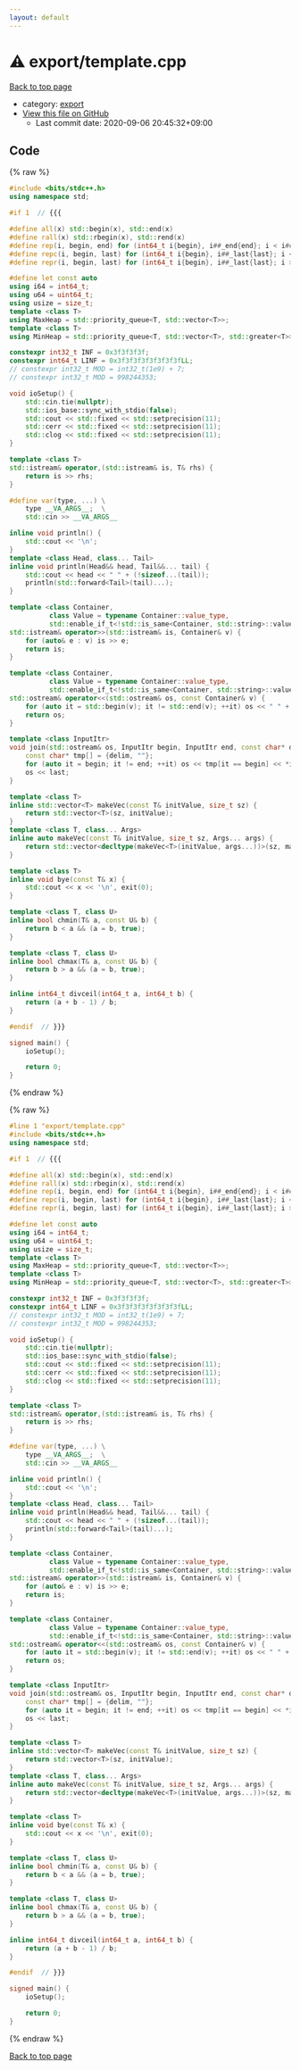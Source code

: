 ```yaml
---
layout: default
---
```


<!-- mathjax config similar to math.stackexchange -->
<script type="text/javascript" async
  src="https://cdnjs.cloudflare.com/ajax/libs/mathjax/2.7.5/MathJax.js?config=TeX-MML-AM_CHTML">
</script>
<script type="text/x-mathjax-config">
  MathJax.Hub.Config({
    TeX: { equationNumbers: { autoNumber: "AMS" }},
    tex2jax: {
      inlineMath: [ ['$','$'] ],
      processEscapes: true
    },
    "HTML-CSS": { matchFontHeight: false },
    displayAlign: "left",
    displayIndent: "2em"
  });
</script>

<script type="text/javascript" src="https://cdnjs.cloudflare.com/ajax/libs/jquery/3.4.1/jquery.min.js"></script>
<script src="https://cdn.jsdelivr.net/npm/jquery-balloon-js@1.1.2/jquery.balloon.min.js" integrity="sha256-ZEYs9VrgAeNuPvs15E39OsyOJaIkXEEt10fzxJ20+2I=" crossorigin="anonymous"></script>
<script type="text/javascript" src="../../assets/js/copy-button.js"></script>
<link rel="stylesheet" href="../../assets/css/copy-button.css" />


# :warning: export/template.cpp

<a href="../../index.html">Back to top page</a>

* category: <a href="../../index.html#b2507468f95156358fa490fd543ad2f0">export</a>
* <a href="{{ site.github.repository_url }}/blob/master/export/template.cpp">View this file on GitHub</a>
    - Last commit date: 2020-09-06 20:45:32+09:00




## Code

<a id="unbundled"></a>
{% raw %}
```cpp
#include <bits/stdc++.h>
using namespace std;

#if 1  // {{{

#define all(x) std::begin(x), std::end(x)
#define rall(x) std::rbegin(x), std::rend(x)
#define rep(i, begin, end) for (int64_t i{begin}, i##_end{end}; i < i##_end; ++i)
#define repc(i, begin, last) for (int64_t i{begin}, i##_last{last}; i <= i##_last; ++i)
#define repr(i, begin, last) for (int64_t i{begin}, i##_last{last}; i >= i##_last; --i)

#define let const auto
using i64 = int64_t;
using u64 = uint64_t;
using usize = size_t;
template <class T>
using MaxHeap = std::priority_queue<T, std::vector<T>>;
template <class T>
using MinHeap = std::priority_queue<T, std::vector<T>, std::greater<T>>;

constexpr int32_t INF = 0x3f3f3f3f;
constexpr int64_t LINF = 0x3f3f3f3f3f3f3f3fLL;
// constexpr int32_t MOD = int32_t(1e9) + 7;
// constexpr int32_t MOD = 998244353;

void ioSetup() {
    std::cin.tie(nullptr);
    std::ios_base::sync_with_stdio(false);
    std::cout << std::fixed << std::setprecision(11);
    std::cerr << std::fixed << std::setprecision(11);
    std::clog << std::fixed << std::setprecision(11);
}

template <class T>
std::istream& operator,(std::istream& is, T& rhs) {
    return is >> rhs;
}

#define var(type, ...) \
    type __VA_ARGS__;  \
    std::cin >> __VA_ARGS__

inline void println() {
    std::cout << '\n';
}
template <class Head, class... Tail>
inline void println(Head&& head, Tail&&... tail) {
    std::cout << head << " " + (!sizeof...(tail));
    println(std::forward<Tail>(tail)...);
}

template <class Container,
          class Value = typename Container::value_type,
          std::enable_if_t<!std::is_same<Container, std::string>::value, std::nullptr_t> = nullptr>
std::istream& operator>>(std::istream& is, Container& v) {
    for (auto& e : v) is >> e;
    return is;
}

template <class Container,
          class Value = typename Container::value_type,
          std::enable_if_t<!std::is_same<Container, std::string>::value, std::nullptr_t> = nullptr>
std::ostream& operator<<(std::ostream& os, const Container& v) {
    for (auto it = std::begin(v); it != std::end(v); ++it) os << " " + (it == std::begin(v)) << *it;
    return os;
}

template <class InputItr>
void join(std::ostream& os, InputItr begin, InputItr end, const char* delim, const char* last = "\n") {
    const char* tmp[] = {delim, ""};
    for (auto it = begin; it != end; ++it) os << tmp[it == begin] << *it;
    os << last;
}

template <class T>
inline std::vector<T> makeVec(const T& initValue, size_t sz) {
    return std::vector<T>(sz, initValue);
}
template <class T, class... Args>
inline auto makeVec(const T& initValue, size_t sz, Args... args) {
    return std::vector<decltype(makeVec<T>(initValue, args...))>(sz, makeVec<T>(initValue, args...));
}

template <class T>
inline void bye(const T& x) {
    std::cout << x << '\n', exit(0);
}

template <class T, class U>
inline bool chmin(T& a, const U& b) {
    return b < a && (a = b, true);
}

template <class T, class U>
inline bool chmax(T& a, const U& b) {
    return b > a && (a = b, true);
}

inline int64_t divceil(int64_t a, int64_t b) {
    return (a + b - 1) / b;
}

#endif  // }}}

signed main() {
    ioSetup();

    return 0;
}

```
{% endraw %}

<a id="bundled"></a>
{% raw %}
```cpp
#line 1 "export/template.cpp"
#include <bits/stdc++.h>
using namespace std;

#if 1  // {{{

#define all(x) std::begin(x), std::end(x)
#define rall(x) std::rbegin(x), std::rend(x)
#define rep(i, begin, end) for (int64_t i{begin}, i##_end{end}; i < i##_end; ++i)
#define repc(i, begin, last) for (int64_t i{begin}, i##_last{last}; i <= i##_last; ++i)
#define repr(i, begin, last) for (int64_t i{begin}, i##_last{last}; i >= i##_last; --i)

#define let const auto
using i64 = int64_t;
using u64 = uint64_t;
using usize = size_t;
template <class T>
using MaxHeap = std::priority_queue<T, std::vector<T>>;
template <class T>
using MinHeap = std::priority_queue<T, std::vector<T>, std::greater<T>>;

constexpr int32_t INF = 0x3f3f3f3f;
constexpr int64_t LINF = 0x3f3f3f3f3f3f3f3fLL;
// constexpr int32_t MOD = int32_t(1e9) + 7;
// constexpr int32_t MOD = 998244353;

void ioSetup() {
    std::cin.tie(nullptr);
    std::ios_base::sync_with_stdio(false);
    std::cout << std::fixed << std::setprecision(11);
    std::cerr << std::fixed << std::setprecision(11);
    std::clog << std::fixed << std::setprecision(11);
}

template <class T>
std::istream& operator,(std::istream& is, T& rhs) {
    return is >> rhs;
}

#define var(type, ...) \
    type __VA_ARGS__;  \
    std::cin >> __VA_ARGS__

inline void println() {
    std::cout << '\n';
}
template <class Head, class... Tail>
inline void println(Head&& head, Tail&&... tail) {
    std::cout << head << " " + (!sizeof...(tail));
    println(std::forward<Tail>(tail)...);
}

template <class Container,
          class Value = typename Container::value_type,
          std::enable_if_t<!std::is_same<Container, std::string>::value, std::nullptr_t> = nullptr>
std::istream& operator>>(std::istream& is, Container& v) {
    for (auto& e : v) is >> e;
    return is;
}

template <class Container,
          class Value = typename Container::value_type,
          std::enable_if_t<!std::is_same<Container, std::string>::value, std::nullptr_t> = nullptr>
std::ostream& operator<<(std::ostream& os, const Container& v) {
    for (auto it = std::begin(v); it != std::end(v); ++it) os << " " + (it == std::begin(v)) << *it;
    return os;
}

template <class InputItr>
void join(std::ostream& os, InputItr begin, InputItr end, const char* delim, const char* last = "\n") {
    const char* tmp[] = {delim, ""};
    for (auto it = begin; it != end; ++it) os << tmp[it == begin] << *it;
    os << last;
}

template <class T>
inline std::vector<T> makeVec(const T& initValue, size_t sz) {
    return std::vector<T>(sz, initValue);
}
template <class T, class... Args>
inline auto makeVec(const T& initValue, size_t sz, Args... args) {
    return std::vector<decltype(makeVec<T>(initValue, args...))>(sz, makeVec<T>(initValue, args...));
}

template <class T>
inline void bye(const T& x) {
    std::cout << x << '\n', exit(0);
}

template <class T, class U>
inline bool chmin(T& a, const U& b) {
    return b < a && (a = b, true);
}

template <class T, class U>
inline bool chmax(T& a, const U& b) {
    return b > a && (a = b, true);
}

inline int64_t divceil(int64_t a, int64_t b) {
    return (a + b - 1) / b;
}

#endif  // }}}

signed main() {
    ioSetup();

    return 0;
}

```
{% endraw %}

<a href="../../index.html">Back to top page</a>

